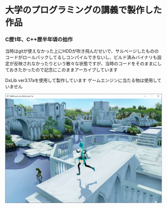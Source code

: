 # 大学のプログラミングの講義で製作した作品

### C歴1年、C++歴半年頃の拙作

当時はgitが使えなかった上にHDDが吹き飛んだせいで、サルベージしたもののコードがロールバックしてるしコンパイルできないし、ビルド済みバイナリも設定が反映されなかったりという散々な状態ですが、当時のコードをそのままにしておきたかったので記念にこのままアーカイブしています

DxLib ver3.17aを使用して製作しています
ゲームエンジンに当たる物は使用していません

![image](image.png)
